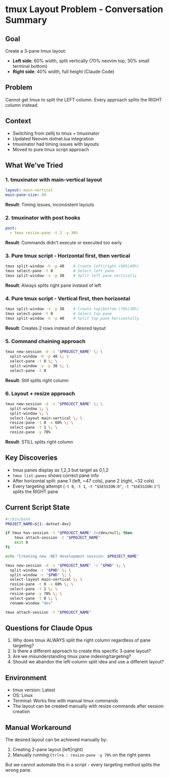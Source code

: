 # tmux Layout Problem - Conversation Summary

## Goal
Create a 3-pane tmux layout:
- **Left side**: 60% width, split vertically (70% neovim top, 30% small terminal bottom)
- **Right side**: 40% width, full height (Claude Code)

## Problem
Cannot get tmux to split the LEFT column. Every approach splits the RIGHT column instead.

## Context
- Switching from zellij to tmux + tmuxinator
- Updated Neovim dotnet.lua integration 
- tmuxinator had timing issues with layouts
- Moved to pure tmux script approach

## What We've Tried

### 1. tmuxinator with main-vertical layout
```yaml
layout: main-vertical
main-pane-size: 60
```
**Result**: Timing issues, inconsistent layouts

### 2. tmuxinator with post hooks
```yaml
post:
  - tmux resize-pane -t 2 -y 30%
```
**Result**: Commands didn't execute or executed too early

### 3. Pure tmux script - Horizontal first, then vertical
```bash
tmux split-window -h -p 40    # Create left|right (60%|40%)
tmux select-pane -t 0         # Select left pane  
tmux split-window -v -p 30    # Split left pane vertically
```
**Result**: Always splits right pane instead of left

### 4. Pure tmux script - Vertical first, then horizontal  
```bash
tmux split-window -v -p 30    # Create top|bottom (70%|30%)
tmux select-pane -t 0         # Select top pane
tmux split-window -h -p 40    # Split top pane horizontally  
```
**Result**: Creates 2 rows instead of desired layout

### 5. Command chaining approach
```bash
tmux new-session -d -s "$PROJECT_NAME" \; \
  split-window -h -p 40 \; \
  select-pane -t 0 \; \
  split-window -v -p 30 \; \
  select-pane -t 0
```
**Result**: Still splits right column

### 6. Layout + resize approach
```bash
tmux new-session -d -s "$PROJECT_NAME" \; \
  split-window \; \
  split-window \; \
  select-layout main-vertical \; \
  resize-pane -t 0 -x 60% \; \
  select-pane -t 1 \; \
  resize-pane -y 70%
```
**Result**: STILL splits right column

## Key Discoveries
- tmux panes display as 1,2,3 but target as 0,1,2
- `tmux list-panes` shows correct pane info
- After horizontal split: pane 1 (left, ~47 cols), pane 2 (right, ~32 cols)
- Every targeting attempt (`-t 0`, `-t 1`, `-t "$SESSION:0"`, `-t "$SESSION:1"`) splits the RIGHT pane

## Current Script State
```bash
#!/bin/bash
PROJECT_NAME=${1:-dotnet-dev}

if tmux has-session -t "$PROJECT_NAME" 2>/dev/null; then
    tmux attach-session -t "$PROJECT_NAME"
    exit 0
fi

echo "Creating new .NET development session: $PROJECT_NAME"

tmux new-session -d -s "$PROJECT_NAME" -c "$PWD" \; \
  split-window -c "$PWD" \; \
  split-window -c "$PWD" \; \
  select-layout main-vertical \; \
  resize-pane -t 0 -x 60% \; \
  select-pane -t 1 \; \
  resize-pane -y 70% \; \
  select-pane -t 0 \; \
  rename-window "dev"

tmux attach-session -t "$PROJECT_NAME"
```

## Questions for Claude Opus
1. Why does tmux ALWAYS split the right column regardless of pane targeting?
2. Is there a different approach to create this specific 3-pane layout?
3. Are we misunderstanding tmux pane indexing/targeting?
4. Should we abandon the left-column split idea and use a different layout?

## Environment 
- tmux version: Latest
- OS: Linux
- Terminal: Works fine with manual tmux commands
- The layout can be created manually with resize commands after session creation

## Manual Workaround
The desired layout can be achieved manually by:
1. Creating 2-pane layout (left|right)
2. Manually running `Ctrl+a : resize-pane -y 70%` on the right panes

But we cannot automate this in a script - every targeting method splits the wrong pane.